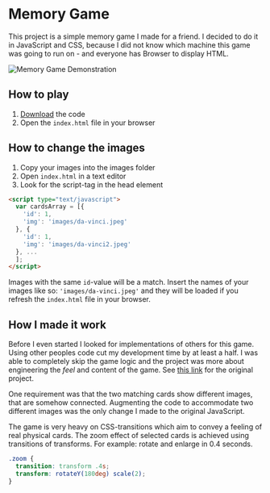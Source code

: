 # Memory Game

This project is a simple memory game I made for a friend. I decided to do it in JavaScript and CSS, because I did not know which machine this game was going to run on - and everyone has Browser to display HTML.

![Memory Game Demonstration](./memory-game.gif)

## How to play

1. [Download](https://minhaskamal.github.io/DownGit/#/home?url=https:%2F%2Fgithub.com%2FJonasKoenig%2FCodeOnMyMind%2Ftree%2Fmaster%2Fprojects%2Fmemory-game) the code
2. Open the `index.html` file in your browser

## How to change the images

1. Copy your images into the images folder
2. Open `index.html` in a text editor
3. Look for the script-tag in the head element

```html
<script type="text/javascript">
  var cardsArray = [{
    'id': 1,
    'img': 'images/da-vinci.jpeg'
  }, {
    'id': 1,
    'img': 'images/da-vinci2.jpeg'
  }, ...
  ];
</script>
```

Images with the same `id`-value will be a match. Insert the names of your images like so: `'images/da-vinci.jpeg'` and they will be loaded if you refresh the `index.html` file in your browser.


## How I made it work

Before I even started I looked for implementations of others for this game. Using other peoples code cut my development time by at least a half. I was able to completely skip the game logic and the project was more about engineering the _feel_ and content of the game. See [this link](https://www.taniarascia.com/how-to-create-a-memory-game-super-mario-with-plain-javascript/) for the original project.

One requirement was that the two matching cards show different images, that are somehow connected. Augmenting the code to accommodate two different images was the only change I made to the original JavaScript.

The game is very heavy on CSS-transitions which aim to convey a feeling of real physical cards. The zoom effect of selected cards is achieved using transitions of transforms. For example: rotate and enlarge in 0.4 seconds.

```css
.zoom {
  transition: transform .4s;
  transform: rotateY(180deg) scale(2);
}
```
